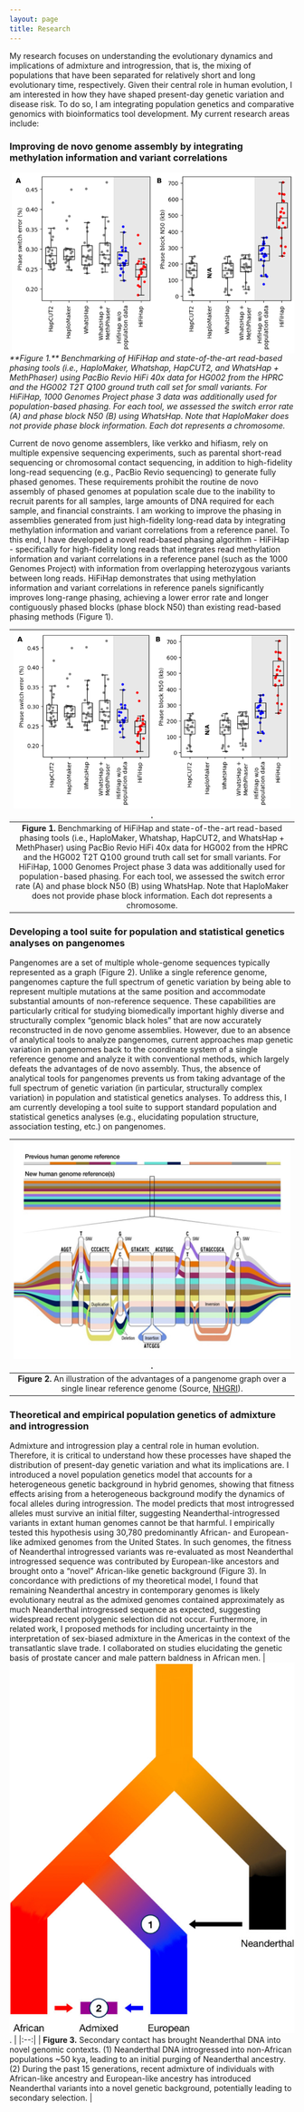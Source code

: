 ```yaml
---
layout: page
title: Research
---
```


My research focuses on understanding the evolutionary dynamics and implications of admixture and introgression, that is, the mixing of populations that have been separated for relatively short and long evolutionary time, respectively. Given their central role in human evolution, I am interested in how they have shaped present-day genetic variation and disease risk. To do so, I am integrating population genetics and comparative genomics with bioinformatics tool development. My current research areas include:

### Improving de novo genome assembly by integrating methylation information and variant correlations



<p><img src="assets/img/hifihap.png"
    width="500" 
    alt="Figure 1" align="right">
</p>
<p>
  <em>**Figure 1.** Benchmarking of HiFiHap and state-of-the-art read-based phasing tools (i.e., HaploMaker, Whatshap, HapCUT2, and WhatsHap + MethPhaser) using PacBio Revio HiFi 40x data for HG002 from the HPRC and the HG002 T2T Q100 ground truth call set for small variants. For HiFiHap, 1000 Genomes Project phase 3 data was additionally used for population-based phasing. For each tool, we assessed the switch error rate (A) and phase block N50 (B) using WhatsHap. Note that HaploMaker does not provide phase block information. Each dot represents a chromosome.</em>
</p>
Current de novo genome assemblers, like verkko and hifiasm, rely on multiple expensive sequencing experiments, such as parental short-read sequencing or chromosomal contact sequencing, in addition to high-fidelity long-read sequencing (e.g., PacBio Revio sequencing) to generate fully phased genomes. These requirements prohibit the routine de novo assembly of phased genomes at population scale due to the inability to recruit parents for all samples, large amounts of DNA required for each sample, and financial constraints.  I am working to improve the phasing in assemblies generated from just high-fidelity long-read data by integrating methylation information and variant correlations from a reference panel. To this end, I have developed a novel read-based phasing algorithm - HiFiHap - specifically for high-fidelity long reads that integrates read methylation information and variant correlations in a reference panel (such as the 1000 Genomes Project) with information from overlapping heterozygous variants between long reads. HiFiHap demonstrates that using methylation information and variant correlations in reference panels significantly improves long-range phasing, achieving a lower error rate and longer contiguously phased blocks (phase block N50) than existing read-based phasing methods (Figure 1). 

| ![Figure 1](assets/img/hifihap.png). |
|:--:| 
| **Figure 1.** Benchmarking of HiFiHap and state-of-the-art read-based phasing tools (i.e., HaploMaker, Whatshap, HapCUT2, and WhatsHap + MethPhaser) using PacBio Revio HiFi 40x data for HG002 from the HPRC and the HG002 T2T Q100 ground truth call set for small variants. For HiFiHap, 1000 Genomes Project phase 3 data was additionally used for population-based phasing. For each tool, we assessed the switch error rate (A) and phase block N50 (B) using WhatsHap. Note that HaploMaker does not provide phase block information. Each dot represents a chromosome.|

### Developing a tool suite for population and statistical genetics analyses on pangenomes

Pangenomes are a set of multiple whole-genome sequences typically represented as a graph (Figure 2). Unlike a single reference genome, pangenomes capture the full spectrum of genetic variation by being able to represent multiple mutations at the same position and accommodate substantial amounts of non-reference sequence. These capabilities are particularly critical for studying biomedically important highly diverse and structurally complex “genomic black holes” that are now accurately reconstructed in de novo genome assemblies. However, due to an absence of analytical tools to analyze pangenomes, current approaches map genetic variation in pangenomes back to the coordinate system of a single reference genome and analyze it with conventional methods, which largely defeats the advantages of de novo assembly. Thus, the absence of analytical tools for pangenomes prevents us from taking advantage of the full spectrum of genetic variation (in particular, structurally complex variation) in population and statistical genetics analyses. To address this, I am currently developing a tool suite to support standard population and statistical genetics analyses (e.g., elucidating population structure, association testing, etc.) on pangenomes.

| ![Figure 2](assets/img/pangenomes.jpg). |
|:--:| 
| **Figure 2.** An illustration of the advantages of a pangenome graph over a single linear reference genome (Source, [NHGRI](https://www.genome.gov/sites/default/files/inline-images/Pangenome-tube-map.jpg)).|

### Theoretical and empirical population genetics of admixture and introgression
Admixture and introgression play a central role in human evolution. Therefore, it is critical to understand how these processes have shaped the distribution of present-day genetic variation and what its implications are. I introduced a novel population genetics model that accounts for a heterogeneous genetic background in hybrid genomes, showing that fitness effects arising from a heterogeneous background modify the dynamics of focal alleles during introgression. The model predicts that most introgressed alleles must survive an initial filter, suggesting Neanderthal-introgressed variants in extant human genomes cannot be that harmful. I empirically tested this hypothesis using 30,780 predominantly African- and European-like admixed genomes from the United States. In such genomes, the fitness of Neanderthal introgressed variants was re-evaluated as most Neanderthal introgressed sequence was contributed by European-like ancestors and brought onto a “novel” African-like genetic background (Figure 3). In concordance with predictions of my theoretical model, I found that remaining Neanderthal ancestry in contemporary genomes is likely evolutionary neutral as the admixed genomes contained approximately as much Neanderthal introgressed sequence as expected, suggesting widespread recent polygenic selection did not occur. Furthermore, in related work, I proposed methods for including uncertainty in the interpretation of sex-biased admixture in the Americas in the context of the transatlantic slave trade. I collaborated on studies elucidating the genetic basis of prostate cancer and male pattern baldness in African men.
| ![Figure 2](assets/img/neanderthal.jpg). |
|:--:| 
| **Figure 3.** Secondary contact has brought Neanderthal DNA into novel genomic contexts. (1) Neanderthal DNA introgressed into non-African populations ~50 kya, leading to an initial purging of Neanderthal ancestry. (2) During the past 15 generations, recent admixture of individuals with African-like ancestry and European-like ancestry has introduced Neanderthal variants into a novel genetic background, potentially leading to secondary selection. |
